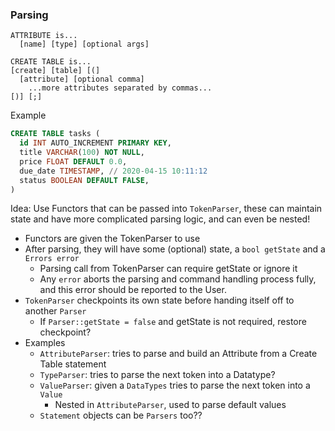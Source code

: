 
### Parsing

```
ATTRIBUTE is...
  [name] [type] [optional args] 
  
CREATE TABLE is...
[create] [table] [(] 
  [attribute] [optional comma]
    ...more attributes separated by commas...
[)] [;]
```

Example
```sql
CREATE TABLE tasks (
  id INT AUTO_INCREMENT PRIMARY KEY,
  title VARCHAR(100) NOT NULL,
  price FLOAT DEFAULT 0.0,
  due_date TIMESTAMP, // 2020-04-15 10:11:12
  status BOOLEAN DEFAULT FALSE,
)
```

Idea: Use Functors that can be passed into `TokenParser`, these can maintain state and have more complicated parsing logic, and can even be nested!
- Functors are given the TokenParser to use
- After parsing, they will have some (optional) state, a `bool getState` and a `Errors error`
  - Parsing call from TokenParser can require getState or ignore it
  - Any `error` aborts the parsing and command handling process fully, and this error should be reported to the User.
- `TokenParser` checkpoints its own state before handing itself off to another `Parser`
  - If `Parser::getState = false` and getState is not required, restore checkpoint?
- Examples
  - `AttributeParser`: tries to parse and build an Attribute from a Create Table statement
  - `TypeParser`: tries to parse the next token into a Datatype?
  - `ValueParser`: given a `DataTypes` tries to parse the next token into a `Value`
    - Nested in `AttributeParser`, used to parse default values
  - `Statement` objects can be `Parsers` too??
